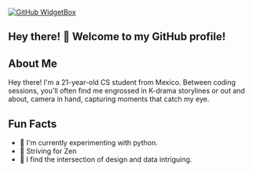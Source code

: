 
[![GitHub WidgetBox](https://github-widgetbox.vercel.app/api/profile?username=Apricato&data=repositories,stars,commits&theme=darkmode)](https://github.com/Jurredr/github-widgetbox)

## Hey there! 👋  Welcome to my GitHub profile! 

## About Me
Hey there! I'm a 21-year-old CS student from Mexico. 
Between coding sessions, you'll often find me engrossed in K-drama storylines or out and about, camera in hand, capturing moments that catch my eye.

## Fun Facts

- 🌱 I'm currently experimenting with python.
- 🌟 Striving for Zen 
- 🎨 I find the intersection of design and data intriguing.




